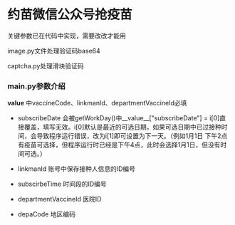 # 约苗微信公众号抢疫苗
关键参数已在代码中实现，需要改改才能用

image.py文件处理验证码base64

captcha.py处理滑块验证码
### main.py参数介绍
__value__ 中vaccineCode、linkmanId、departmentVaccineId必填

- subscribeDate 会被getWorkDay()中__value__["subscribeDate"] = i[0]直接覆盖，填写无效。i[0]默认是最近的可选日期，如果可选日期中已过接种时间，会导致程序运行错误，改为i[1]即可设置为下一天。（例如1月1日 下午2点 有疫苗可选择，但程序运行时已经是下午4点，此时会选择1月1日，但没有时间可选。）

- linkmanId 账号中保存接种人信息的ID编号

- subscirbeTime 时间段的ID编号

- departmentVaccineId 医院ID

- depaCode 地区编码
